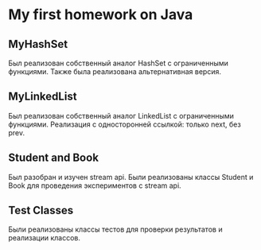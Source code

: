 # My first homework on Java
## MyHashSet
Был реализован собственный аналог HashSet с ограниченными функциями.
Также была реализована альтернативная версия.
## MyLinkedList
Был реализован собственный аналог LinkedList с ограниченными функциями.
Реализация с односторонней ссылкой: только next, без prev.
## Student and Book
Был разобран и изучен stream api.
Были реализованы классы Student и Book для проведения экспериментов с stream api.
## Test Classes
Были реализованы классы тестов для проверки результатов и реализации классов.
